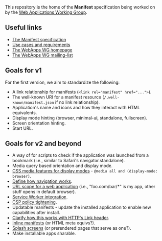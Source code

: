 This repository is the home of the **Manifest** specification being worked on by 
the [Web Applications Working Group](http://www.w3.org/2008/webapps/).

## Useful links
* [The Manifest specification](http://w3c.github.io/manifest/)
* [Use cases and requirements](http://w3c-webmob.github.io/installable-webapps/) 
* [The WebApps WG homepage](http://www.w3.org/2008/webapps/)
* [The WebApps WG mailing-list](http://lists.w3.org/Archives/Public/public-webapps/)

## Goals for v1

For the first version, we aim to standardize the following: 

* A link relationship for manifests (`<link rel="manifest" href="...">`).
* The well-known URI for a manifest resource (`/.well-known/manifest.json` if no link relationship).
* Application's name and icons and how they interact with HTML equivalents.
* Display mode hinting (browser, minimal-ui, standalone, fullscreen).
* Screen orientation hinting.
* Start URL.

## Goals for v2 and beyond
* A way of for scripts to check if the application was launched from a bookmark (i.e., similar to Safari's navigator.standalone). 
* Media query based orientation and display mode.
* [CSS media features for display modes](https://github.com/w3c/manifest/issues/155) - `@media all and (display-mode: browser)`.
* [Define how navigation works](https://github.com/w3c/manifest/issues/142).
* [URL scope for a web application](https://github.com/w3c/manifest/issues/114) (i.e., "foo.com/bar/*" is my app, other stuff opens in default browser).
* [Service Worker integration](https://github.com/w3c/manifest/issues/161).
* [CSP policy tightening](https://github.com/w3c/manifest/pull/162).
* Updatable manifests - update the installed application to enable new capabilities after install.
* [Clarify how this works with HTTP's Link header](https://github.com/w3c/manifest/issues/98).
* [Inline manifests](https://github.com/w3c/manifest/issues/91) (or HTML meta equivs?).
* [Splash screens](https://github.com/w3c/manifest/issues/9) (or prerendered pages that serve as one?).
* Make installable apps sharable.
